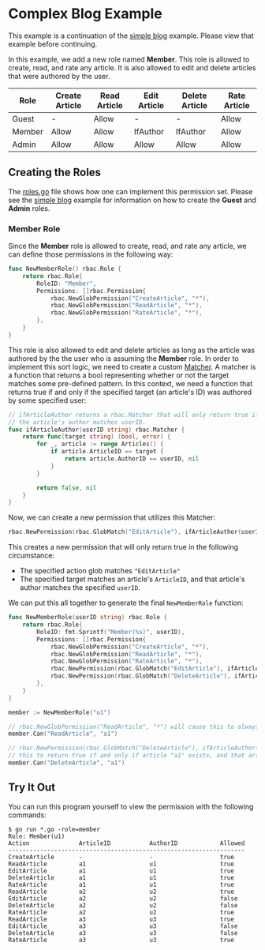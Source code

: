 # Complex Blog Example
This example is a continuation of the [simple blog](https://github.com/zpatrick/rbac/tree/master/examples/blog_simple) example.
Please view that example before continuing. 


In this example, we add a new role named **Member**.
This role is allowed to create, read, and rate any article.
It is also allowed to edit and delete articles that were authored by the user. 

| Role   | Create Article | Read Article | Edit Article   | Delete Article | Rate Article |
|--------|----------------|--------------|----------------|----------------|--------------|
| Guest  | -              | Allow        | -              | -              | Allow        |
| Member | Allow          | Allow        | IfAuthor       | IfAuthor       | Allow        |
| Admin  | Allow          | Allow        | Allow          | Allow          | Allow        |

## Creating the Roles
The [roles.go](/examples/blog_complex/roles.go) file shows how one can implement this permission set.
Please see the [simple blog](https://github.com/zpatrick/rbac/tree/master/examples/blog_simple) example for information on how to create the **Guest** and **Admin** roles. 

### Member Role
Since the **Member** role is allowed to create, read, and rate any article, we can define those permissions in the following way:

```go
func NewMemberRole() rbac.Role {
	return rbac.Role{
		RoleID: "Member",
		Permissions: []rbac.Permission{
			rbac.NewGlobPermission("CreateArticle", "*"),
			rbac.NewGlobPermission("ReadArticle", "*"),
			rbac.NewGlobPermission("RateArticle", "*"),
		},
	}
}
```

This role is also allowed to edit and delete articles as long as the article was authored by the the user who is assuming the **Member** role. 
In order to implement this sort logic, we need to create a custom [Matcher](https://godoc.org/github.com/zpatrick/rbac#Matcher). 
A matcher is a function that returns a bool representing whether or not the target matches some pre-defined pattern.
In this context, we need a function that returns true if and only if the specified target (an article's ID) was authored by some specified user:
```go
// ifArticleAuthor returns a rbac.Matcher that will only return true if
// the article's author matches userID.
func ifArticleAuthor(userID string) rbac.Matcher {
	return func(target string) (bool, error) {
		for _, article := range Articles() {
			if article.ArticleID == target {
				return article.AuthorID == userID, nil
			}
		}

		return false, nil
	}
}
```

Now, we can create a new permission that utilizes this Matcher:
```go
rbac.NewPermission(rbac.GlobMatch("EditArticle"), ifArticleAuthor(userID))
```
This creates a new permission that will only return true in the following circumstance:
* The specified action glob matches `"EditArticle"`
* The specified target matches an article's `ArticleID`, and that article's author matches the specified `userID`. 

We can put this all together to generate the final `NewMemberRole` function:
```go
func NewMemberRole(userID string) rbac.Role {
	return rbac.Role{
		RoleID: fmt.Sprintf("Member(%s)", userID),
		Permissions: []rbac.Permission{
			rbac.NewGlobPermission("CreateArticle", "*"),
			rbac.NewGlobPermission("ReadArticle", "*"),
			rbac.NewGlobPermission("RateArticle", "*"),
			rbac.NewPermission(rbac.GlobMatch("EditArticle"), ifArticleAuthor(userID)),
			rbac.NewPermission(rbac.GlobMatch("DeleteArticle"), ifArticleAuthor(userID)),
		},
	}
}
```

```go
member := NewMemberRole("u1")

// rbac.NewGlobPermission("ReadArticle", "*") will cause this to always return true.
member.Can("ReadArticle", "a1")

// rbac.NewPermission(rbac.GlobMatch("DeleteArticle"), ifArticleAuthor(userID)) will cause 
// this to return true if and only if article "a1" exists, and that article's author is "u1".
member.Can("DeleteArticle", "a1")
```

## Try It Out
You can run this program yourself to view the permission with the following commands:
```console
$ go run *.go -role=member
Role: Member(u1)
Action              ArticleID           AuthorID            Allowed
-------------------------------------------------------------------
CreateArticle       -                   -                   true
ReadArticle         a1                  u1                  true
EditArticle         a1                  u1                  true
DeleteArticle       a1                  u1                  true
RateArticle         a1                  u1                  true
ReadArticle         a2                  u2                  true
EditArticle         a2                  u2                  false
DeleteArticle       a2                  u2                  false
RateArticle         a2                  u2                  true
ReadArticle         a3                  u3                  true
EditArticle         a3                  u3                  false
DeleteArticle       a3                  u3                  false
RateArticle         a3                  u3                  true
```








